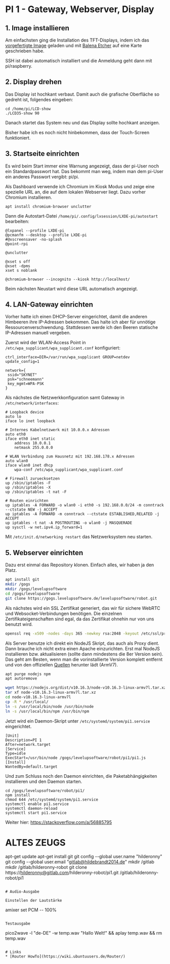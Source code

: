 # PI 1 - Gateway, Webserver, Display

## 1. Image installieren

Am einfachsten ging die Installation des TFT-Displays, indem ich das
[vorgefertigte Image](https://www.waveshare.com/wiki/3.5inch_RPi_LCD_(A)#Image) geladen und
mit [Balena Etcher](https://www.balena.io/etcher/) auf eine Karte geschrieben habe.

SSH ist dabei automatisch installiert und die Anmeldung geht dann mit pi/raspberry.

## 2. Display drehen

Das Display ist hochkant verbaut. Damit auch die grafische Oberfläche so gedreht ist, folgendes eingeben:

```
cd /home/pi/LCD-show
./LCD35-show 90
```

Danach startet das System neu und das DIsplay sollte hochkant anzeigen.

Bisher habe ich es noch nicht hinbekommen, dass der Touch-Screen funktioniert.

## 3. Startseite einrichten

Es wird beim Start immer eine Warnung angezeigt, dass der pi-User noch ein Standardpasswort hat.
Das bekommt man weg, indem man dem pi-User ein anderes Passwort vergibt: pi/pi.

Als Dashboard verwende ich Chromium im Kiosk Modus und zeige eine spezielle URL an, die auf dem lokalen Webserver
liegt. Dazu vorher Chromium installieren.

```
apt install chromium-browser unclutter
```

Dann die Autostart-Datei `/home/pi/.config/lxsession/LXDE-pi/autostart` bearbeiten:

```
@lxpanel --profile LXDE-pi
@pcmanfm --desktop --profile LXDE-pi
#@xscreensaver -no-splash
@point-rpi

@unclutter

@xset s off
@xset -dpms
xset s noblank

@chromium-browser --incognito --kiosk http://localhost/
```

Beim nächsten Neustart wird diese URL automatisch angezeigt.

## 4. LAN-Gateway einrichten

Vorher hatte ich einen DHCP-Server eingerichtet, damit die anderen Himbeeren
ihre IP-Adressen bekommen. Das halte ich aber für unnötige Ressourcenverschwendung.
Stattdessen werde ich den Beeren statische IP-Adressen manuell vergeben.

Zuerst wird der WLAN-Access Point in `/etc/wpa_supplicant/wpa_supplicant.conf` konfiguriert:

```
ctrl_interface=DIR=/var/run/wpa_supplicant GROUP=netdev
update_config=1

network={
 ssid="SKYNET"
 psk="schneemann"
 key_mgmt=WPA-PSK
}
```

Als nächstes die Netzwerkkonfiguration samt Gateway in `/etc/network/interfaces`:

```
# Loopback device
auto lo
iface lo inet loopback

# Internes Kabelnetzwerk mit 10.0.0.x Adressen
auto eth0
iface eth0 inet static
    address 10.0.0.1
    netmask 255.0.0.0

# WLAN Verbindung zum Hausnetz mit 192.168.178.x Adressen
auto wlan0
iface wlan0 inet dhcp
    wpa-conf /etc/wpa_supplicant/wpa_supplicant.conf

# Firewall zuruecksetzen
up /sbin/iptables -F
up /sbin/iptables -X
up /sbin/iptables -t nat -F

# Routen einrichten
up iptables -A FORWARD -o wlan0 -i eth0 -s 192.168.0.0/24 -m conntrack --ctstate NEW -j ACCEPT
up iptables -A FORWARD -m conntrack --ctstate ESTABLISHED,RELATED -j ACCEPT
up iptables -t nat -A POSTROUTING -o wlan0 -j MASQUERADE
up sysctl -w net.ipv4.ip_forward=1
```

Mit  `/etc/init.d/networking restart` das Netzwerksystem neu starten.

## 5. Webserver einrichten

Dazu erst einmal das Repository klonen. Einfach alles, wir haben ja den Platz.

```sh
apt install git
mkdir /gogs
mkdir /gogs/levelupsoftware
cd /gogs/levelupsoftware
git clone https://gogs.levelupsoftware.de/levelupsoftware/robot.git
```

Als nächstes wird ein SSL Zertifikat generiert, das wir für sichere WebRTC und Websocket-Verbindungen benötigen. Die einzelnen Zertifikateigenschaften sind egal, da das Zertifikat ohnehin nur von uns benutzt wird.

```sh
openssl req -x509 -nodes -days 365 -newkey rsa:2048 -keyout /etc/ssl/private/selfsigned.key -out /etc/ssl/certs/selfsigned.crt
```

Als Server benutze ich direkt ein NodeJS Skript, das auch als Proxy dient. Dann brauche ich nicht extra einen Apache einzurichten. Erst mal NodeJS installieren bzw. aktualisieren (sollte dann mindestens die 8er Version sein). Das geht am Besten, wenn man die vorinstallierte Version komplett entfernt und von den offiziellen [Quellen](https://nodejs.org/en/download/) herunter lädt (ArmV7).

```sh
apt purge nodejs npm
apt autoremove

wget https://nodejs.org/dist/v10.16.3/node-v10.16.3-linux-armv7l.tar.xz
tar xf node-v10.16.3-linux-armv7l.tar.xz
cd node-v10.16.3-linux-armv7l
cp -R * /usr/local/
ln -s /usr/local/bin/node /usr/bin/node
ln -s /usr/local/bin/npm /usr/bin/npm
```

Jetzt wird ein Daemon-Skript unter `/etc/systemd/system/pi1.service` eingerichtet.

```
[Unit]
Description=PI 1
After=network.target
[Service]
Type=idle
ExecStart=/usr/bin/node /gogs/levelupsoftware/robot/pi1/pi1.js
[Install]
WantedBy=default.target
```

Und zum Schluss noch den Daemon einrichten, die Paketabhängigkeiten installieren und den
Daemon starten.

```
cd /gogs/levelupsoftware/robot/pi1/
npm install
chmod 644 /etc/systemd/system/pi1.service
systemctl enable pi1.service
systemctl daemon-reload
systemctl start pi1.service
```

Weiter hier:
https://stackoverflow.com/a/56885795



# ALTES ZEUGS


apt-get update
apt-get install git
git config --global user.name "hilderonny"
git config --global user.email "gitlab@hildebrandt2014.de"
mkdir /gitlab
mkdir /gitlab/hilderonny-robot
git clone https://hilderonny@gitlab.com/hilderonny-robot/pi1.git /gitlab/hilderonny-robot/pi1
```

# Audio-Ausgabe

Einstellen der Lautstärke

```
amixer set PCM -- 100%
```

Testausgabe

```
pico2wave -l "de-DE" -w temp.wav "Hallo Welt!" && aplay temp.wav && rm temp.wav
```

# Links
* [Router HowTo](https://wiki.ubuntuusers.de/Router/)
